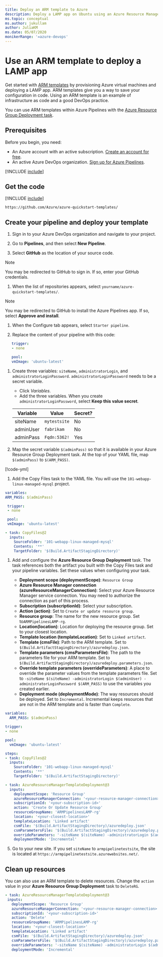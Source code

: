 ```yaml
---
title: Deploy an ARM template to Azure
description: Deploy a LAMP app on Ubuntu using an Azure Resource Manager (ARM) Template Deployment Task
ms.topic: conceptual
ms.author: jukullam
author: JuliaKM
ms.date: 05/07/2020
monikerRange: '=azure-devops'
---
```


# Use an ARM template to deploy a LAMP app

Get started with [ARM templates](https://docs.microsoft.com/azure/azure-resource-manager/templates/overview) by provisioning Azure virtual machines and deploying a LAMP app. ARM templates give you a way to save your configuration in code. Using an ARM template is an example of infrastructure as code and a good DevOps practice.

You can use ARM templates within Azure Pipelines with the [Azure Resource Group Deployment task](../../../tasks/deploy/azure-resource-group-deployment.md). 

## Prerequisites

Before you begin, you need:
- An Azure account with an active subscription. [Create an account for free](https://azure.microsoft.com/free/?WT.mc_id=A261C142F).
- An active Azure DevOps organization. [Sign up for Azure Pipelines](../../../get-started/pipelines-sign-up.md).


[!INCLUDE [include](../../../../includes/create-project.md)]

## Get the code

[!INCLUDE [include](../../../ecosystems/includes/get-code-before-sample-repo.md)]

```
https://github.com/Azure/azure-quickstart-templates/
```

## Create your pipeline and deploy your template

1. Sign in to your Azure DevOps organization and navigate to your project.

1. Go to **Pipelines**, and then select **New Pipeline**.

1. Select **GitHub** as the location of your source code. 

  > [!NOTE]
  > You may be redirected to GitHub to sign in. If so, enter your GitHub credentials.

1. When the list of repositories appears, select `yourname/azure-quickstart-templates/`.

  > [!NOTE]
  > You may be redirected to GitHub to install the Azure Pipelines app. If so, select **Approve and install**.

1. When the Configure tab appears, select `Starter pipeline`.

1. Replace the content of your pipeline with this code:

```yaml
   trigger:
   - none

   pool:
   vmImage: 'ubuntu-latest'
   ```

1. Create three variables:  `siteName`, `administratorLogin`, and `administratorLoginPassword`. `administratorLoginPassword` needs to be a secret variable.
    * Click *Variables*. 
    * Add the three variables. When you create `administratorLoginPassword`, select **Keep this value secret**. 
        
   |Variable  |Value  |Secret?  |
   |---------|---------|---------|
   |siteName     |  `mytestsite`       |    No     |
   |adminUser     |     `fabrikam`    |    No     |
   |adminPass     |    `Fqdn:5362!`     |    Yes     |


1. Map the secret variable `$(adminPass)` so that it is available in your Azure Resource Group Deployment task. At the top of your YAML file, map `$(adminPass)` to `$(ARM_PASS)`. 

[!code-yml[](code/arm-variables.yml?highlight=1,2)]

1. Add the Copy Files task to the YAML file. You will use the `101-webapp-linux-managed-mysql` project. 
  ``` yaml
  variables:
  ARM_PASS: $(adminPass)

   trigger:
   - none

   pool:
   vmImage: 'ubuntu-latest'

  - task: CopyFiles@2
    inputs:
      SourceFolder: '101-webapp-linux-managed-mysql'
      Contents: '**'
      TargetFolder: '$(Build.ArtifactStagingDirectory)'
  ``` 


1. Add and configure the **Azure Resource Group Deployment** task. The task references both the artifact you built with the Copy Files task and your pipeline variables. Set these values when configuring your task. 

   - **Deployment scope (deploymentScope)**: `Resource Group`
   - **Azure Resource Manager connection (azureResourceManagerConnection)**: Select your Azure Resource Manager service connection. You may need to authorize the connection as part of this process. 
   - **Subscription (subscriptionId)**: Select your subscription. 
   - **Action (action)**: Set to `Create or update resource group`. 
   - **Resource group**: The name for the new resource group. Set to`ARMPipelinesLAMP-rg`. 
   - **Location(location)**: Location for deploying the resource group. Set to your closest location.
   - **Template location (templateLocation)**: Set to `Linked artifact`. 
   - **Template (cmsFile)**: Path to the ARM template. Set to `$(Build.ArtifactStagingDirectory)/azuredeploy.json`.
   - **Template parameters (cmsParametersFile)**:  The path to the parameters file for your ARM template. Set to `$(Build.ArtifactStagingDirectory)/azuredeploy.parameters.json`.
   - **Override template parameters (overrideParameters)**: A place to override the parameter values from the template parameters file. Set to `-siteName $(siteName) -administratorLogin $(adminUser) -administratorLoginPassword $(ARM_PASS)` to use the variables you created earlier.
   - **Deployment mode (deploymentMode)**: The way resources should be deployed. Set to `Incremental`. Incremental keeps resources that are not in the ARM template and is faster than `Complete`. 
   
```yaml
variables:
  ARM_PASS: $(adminPass)

trigger:
- none

pool:
  vmImage: 'ubuntu-latest'

steps:
- task: CopyFiles@2
  inputs:
    SourceFolder: '101-webapp-linux-managed-mysql'
    Contents: '**'
    TargetFolder: '$(Build.ArtifactStagingDirectory)'

- task: AzureResourceManagerTemplateDeployment@3
  inputs:
    deploymentScope: 'Resource Group'
    azureResourceManagerConnection: '<your-resource-manager-connection>'
    subscriptionId: '<your-subscription-id>'
    action: 'Create Or Update Resource Group'
    resourceGroupName: 'ARMPipelinesLAMP-rg'
    location: '<your-closest-location>'
    templateLocation: 'Linked artifact'
    csmFile: '$(Build.ArtifactStagingDirectory)/azuredeploy.json'
    csmParametersFile: '$(Build.ArtifactStagingDirectory)/azuredeploy.parameters.json'
    overrideParameters: '-siteName $(siteName) -administratorLogin $(adminUser) -administratorLoginPassword $(ARM_PASS)'
    deploymentMode: 'Incremental'
```


5. Go to your new site. If you set `siteName` to `armpipelinetestsite`, the site is located at `https://armpipelinetestsite.azurewebsites.net/`.

## Clean up resources

 You can also use an ARM template to delete resources. Change the `action` value in your **Azure Resource Group Deployment** task to `DeleteRG`. 

 ```yaml
- task: AzureResourceManagerTemplateDeployment@3
  inputs:
    deploymentScope: 'Resource Group'
    azureResourceManagerConnection: '<your-resource-manager-connection>'
    subscriptionId: '<your-subscription-id>'
    action: 'Delete'
    resourceGroupName: 'ARMPipelinesLAMP-rg'
    location: '<your-closest-location>'
    templateLocation: 'Linked artifact'
    csmFile: '$(Build.ArtifactStagingDirectory)/azuredeploy.json'
    csmParametersFile: '$(Build.ArtifactStagingDirectory)/azuredeploy.parameters.json'
    overrideParameters: '-siteName $(siteName) -administratorLogin $(adminUser) -administratorLoginPassword $(ARM_PASS)'
    deploymentMode: 'Incremental'
 ```